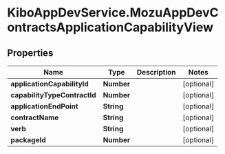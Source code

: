 # KiboAppDevService.MozuAppDevContractsApplicationCapabilityView

## Properties

Name | Type | Description | Notes
------------ | ------------- | ------------- | -------------
**applicationCapabilityId** | **Number** |  | [optional] 
**capabilityTypeContractId** | **Number** |  | [optional] 
**applicationEndPoint** | **String** |  | [optional] 
**contractName** | **String** |  | [optional] 
**verb** | **String** |  | [optional] 
**packageId** | **Number** |  | [optional] 


